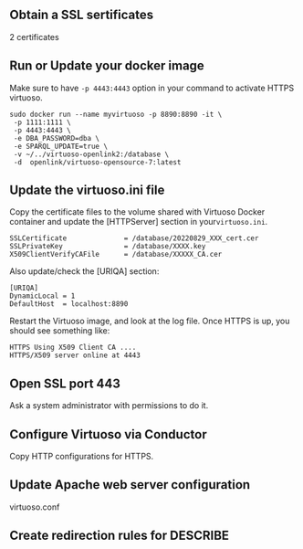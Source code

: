 ## Obtain a SSL sertificates 

2 certificates

## Run or Update your docker image 

Make sure to have ``` -p 4443:4443 ``` option in your command to activate HTTPS virtuoso.

 ```
 sudo docker run --name myvirtuoso -p 8890:8890 -it \
  -p 1111:1111 \
  -p 4443:4443 \
  -e DBA_PASSWORD=dba \
  -e SPARQL_UPDATE=true \
  -v ~/../virtuoso-openlink2:/database \
  -d  openlink/virtuoso-opensource-7:latest
 ```


## Update the virtuoso.ini file

Copy the certificate files to the volume shared with Virtuoso Docker container and update the [HTTPServer] section in your```virtuoso.ini```.

```
SSLCertificate              = /database/20220829_XXX_cert.cer
SSLPrivateKey               = /database/XXXX.key
X509ClientVerifyCAFile      = /database/XXXXX_CA.cer
```

Also update/check the [URIQA] section:

```
[URIQA]
DynamicLocal = 1
DefaultHost  = localhost:8890
```

Restart the Virtuoso image, and look at the log file. Once HTTPS is up, you should see something like:

```
HTTPS Using X509 Client CA ....
HTTPS/X509 server online at 4443
```

## Open SSL port 443

Ask a system administrator with permissions to do it.


## Configure Virtuoso via Conductor

Copy HTTP configurations for HTTPS. 

## Update Apache web server configuration

virtuoso.conf

## Create redirection rules for DESCRIBE



